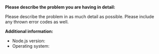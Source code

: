 **Please describe the problem you are having in detail:**

Please describe the problem in as much detail as possible. Please include any thrown error codes as well.

**Additional information:**

- Node.js version:
- Operating system:
